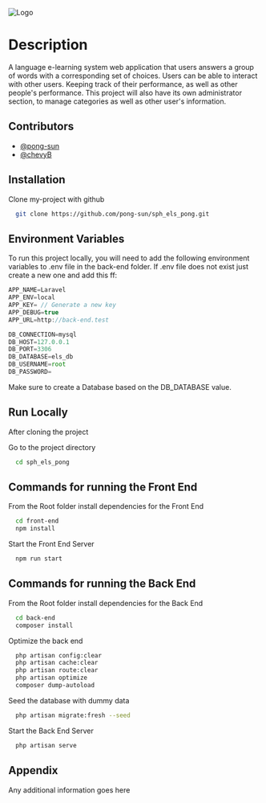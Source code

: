 ![Logo](https://i.imgur.com/4O1TJBI.png)

# Description

A language e-learning system web application that users answers a group of words with a corresponding set of choices. Users can be able to interact with other users. Keeping track of their performance, as well as other people's performance. This project will also have its own administrator section, to manage categories as well as other user's information.

## Contributors

- [@pong-sun](https://github.com/pong-sun)
- [@chevyB](https://github.com/chevyB)

## Installation

Clone my-project with github

```bash
  git clone https://github.com/pong-sun/sph_els_pong.git
```

## Environment Variables

To run this project locally, you will need to add the following environment variables to .env file in the back-end folder.
If .env file does not exist just create a new one and add this ff:

```javascript
APP_NAME=Laravel
APP_ENV=local
APP_KEY= // Generate a new key
APP_DEBUG=true
APP_URL=http://back-end.test

DB_CONNECTION=mysql
DB_HOST=127.0.0.1
DB_PORT=3306
DB_DATABASE=els_db
DB_USERNAME=root
DB_PASSWORD=
```

Make sure to create a Database based on the DB_DATABASE value.

## Run Locally

After cloning the project

Go to the project directory

```bash
  cd sph_els_pong
```

## Commands for running the Front End

From the Root folder install dependencies for the Front End

```bash
  cd front-end
  npm install
```

Start the Front End Server

```bash
  npm run start
```

## Commands for running the Back End

From the Root folder install dependencies for the Back End

```bash
  cd back-end
  composer install
```

Optimize the back end

```bash
  php artisan config:clear
  php artisan cache:clear
  php artisan route:clear
  php artisan optimize
  composer dump-autoload
```

Seed the database with dummy data

```bash
  php artisan migrate:fresh --seed
```

Start the Back End Server

```bash
  php artisan serve
```

## Appendix

Any additional information goes here
